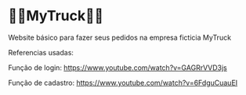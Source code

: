 # 🚚🚛MyTruck🚛🚚
Website básico para fazer seus pedidos na empresa ficticia MyTruck

Referencias usadas:

Função de login:
https://www.youtube.com/watch?v=GAGRrVVD3js

Função de cadastro:
https://www.youtube.com/watch?v=6FdguCuauEI

